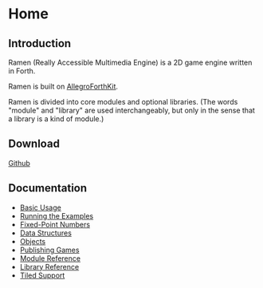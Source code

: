 # Home


## Introduction

Ramen (Really Accessible Multimedia Engine) is a 2D game engine written in Forth.

Ramen is built on [AllegroForthKit](https://rogerlevy.github.io/AllegroForthKit/).

Ramen is divided into core modules and optional libraries.  (The words "module" and "library" are used interchangeably, but only in the sense that a library is a kind of module.)

## Download

[Github](https://github.com/RogerLevy/Ramen/)

## Documentation

- [Basic Usage](basic-usage.md)
- [Running the Examples](examples.md)
- [Fixed-Point Numbers](https://rogerlevy.github.io/afkit/fixedp.html)
- [Data Structures](structs.md)
- [Objects](objects.md)
- [Publishing Games](publish.md)
- [Module Reference](modules.md)
- [Library Reference](libraries.md)
- [Tiled Support](tiled.md)
